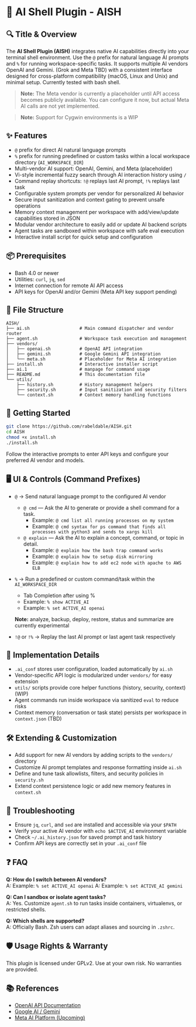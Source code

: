 # 🧠 AI Shell Plugin - AISH

## 🔍 Title & Overview
The **AI Shell Plugin (AISH)** integrates native AI capabilities directly into your terminal shell environment. Use the `@` prefix for natural language AI prompts and `%` for running workspace-specific tasks. It supports multiple AI vendors OpenAI and Gemini. (Grok and Meta TBD) with a consistent interface designed for cross-platform compatibility (macOS, Linux and Unix) and minimal setup. Currently tested with bash shell. 

> **Note:** The Meta vendor is currently a placeholder until API access becomes publicly available. You can configure it now, but actual Meta AI calls are not yet implemented.

> **Note:** Support for Cygwin environments is a WIP

## ✨ Features
- `@` prefix for direct AI natural language prompts  
- `%` prefix for running predefined or custom tasks within a local workspace directory (`AI_WORKSPACE_DIR`)  
- Multi-vendor AI support: OpenAI, Gemini, and Meta (placeholder)  
- Vi-style incremental fuzzy search through AI interaction history using `/`  
- Command replay shortcuts: `!@` replays last AI prompt, `!%` replays last task  
- Configurable system prompts per vendor for personalized AI behavior  
- Secure input sanitization and context gating to prevent unsafe operations  
- Memory context management per workspace with add/view/update capabilities stored in JSON  
- Modular vendor architecture to easily add or update AI backend scripts  
- Agent tasks are sandboxed within workspace with safe eval execution  
- Interactive install script for quick setup and configuration

## 📦 Prerequisites
- Bash 4.0 or newer  
- Utilities: `curl`, `jq`, `sed`  
- Internet connection for remote AI API access  
- API keys for OpenAI and/or Gemini (Meta API key support pending)  

## 📁 File Structure
```plaintext
AISH/
├── ai.sh                   # Main command dispatcher and vendor router
├── agent.sh                # Workspace task execution and management
├── vendors/
│   ├── openai.sh           # OpenAI API integration
│   ├── gemini.sh           # Google Gemini API integration
│   └── meta.sh             # Placeholder for Meta AI integration
├── install.sh              # Interactive installer script
├── ai.1                    # manpage for command usage
├── README.md               # This documentation file
└── utils/
    ├── history.sh          # History management helpers
    ├── security.sh         # Input sanitization and security filters
    └── context.sh          # Context memory handling functions
```

## 🚀 Getting Started
```bash
git clone https://github.com/rabeldable/AISH.git
cd AISH
chmod +x install.sh
./install.sh
```
Follow the interactive prompts to enter API keys and configure your preferred AI vendor and models.

## 🖥️ UI & Controls (Command Prefixes)
- `@` → Send natural language prompt to the configured AI vendor  
  - `@ cmd` — Ask the AI to generate or provide a shell command for a task.  
    - Example: `@ cmd list all running processes on my system`  
    - Example: `@ cmd syntax for ps command that finds all processes with python3 and sends to xargs kill`  
  - `@ explain` — Ask the AI to explain a concept, command, or topic in detail.  
    - Example: `@ explain how the bash trap command works`  
    - Example: `@ explain how to setup disk mirroring`  
    - Example: `@ explain how to add ec2 node with apache to AWS ELB`  

- `%` → Run a predefined or custom command/task within the `AI_WORKSPACE_DIR`  
  - Tab Completion after using % 
  - Example: `% show ACTIVE_AI`  
  - Example: `% set ACTIVE_AI openai`

   **Note:** analyze, backup, deploy, restore, status and summarize are currently experimental  

- `!@` or `!%` → Replay the last AI prompt or last agent task respectively

## 🧩 Implementation Details
- `.ai_conf` stores user configuration, loaded automatically by `ai.sh`  
- Vendor-specific API logic is modularized under `vendors/` for easy extension  
- `utils/` scripts provide core helper functions (history, security, context) (WIP) 
- Agent commands run inside workspace via sanitized `eval` to reduce risks  
- Context memory (conversation or task state) persists per workspace in `context.json` (TBD) 

## 🛠️ Extending & Customization
- Add support for new AI vendors by adding scripts to the `vendors/` directory  
- Customize AI prompt templates and response formatting inside `ai.sh`  
- Define and tune task allowlists, filters, and security policies in `security.sh`  
- Extend context persistence logic or add new memory features in `context.sh`  

## 🧪 Troubleshooting
- Ensure `jq`, `curl`, and `sed` are installed and accessible via your `$PATH`  
- Verify your active AI vendor with `echo $ACTIVE_AI` environment variable  
- Check `~/.ai_history.json` for saved prompt and task history  
- Confirm API keys are correctly set in your `.ai_conf` file  

## ❓ FAQ
**Q: How do I switch between AI vendors?**  
A:  Example: `% set ACTIVE_AI openai`
A:  Example: `% set ACTIVE_AI gemini` 

**Q: Can I sandbox or isolate agent tasks?**  
A: Yes. Customize `agent.sh` to run tasks inside containers, virtualenvs, or restricted shells.

**Q: Which shells are supported?**  
A: Officially Bash. Zsh users can adapt aliases and sourcing in `.zshrc`.

## 🛡️ Usage Rights & Warranty
This plugin is licensed under GPLv2. Use at your own risk. No warranties are provided.

## 📚 References
- [OpenAI API Documentation](https://platform.openai.com/docs)  
- [Google AI / Gemini](https://ai.google.dev)  
- [Meta AI Platform (Upcoming)](https://ai.meta.com)  
